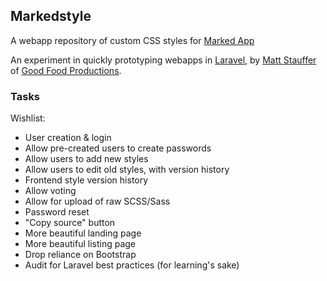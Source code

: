 ## Markedstyle 
A webapp repository of custom CSS styles for [Marked App](http://marked2app.com/)

An experiment in quickly prototyping webapps in [Laravel](http://laravel.com), by [Matt Stauffer](http://mattstauffer.co/) of [Good Food Productions](http://goodfoodpro.com/).

### Tasks
Wishlist:  

  * User creation & login
  * Allow pre-created users to create passwords
  * Allow users to add new styles
  * Allow users to edit old styles, with version history
  * Frontend style version history
  * Allow voting
  * Allow for upload of raw SCSS/Sass
  * Password reset
  * "Copy source" button
  * More beautiful landing page
  * More beautiful listing page
  * Drop reliance on Bootstrap
  * Audit for Laravel best practices (for learning's sake)

